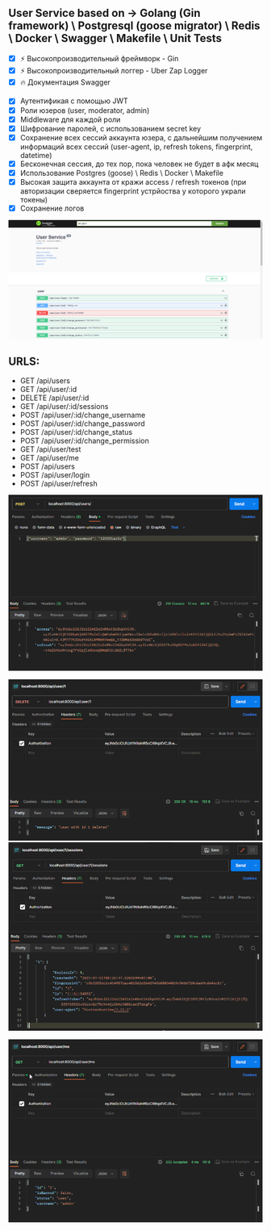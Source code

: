 ## User Service based on -> Golang (Gin framework) \ Postgresql (goose migrator) \ Redis \ Docker \ Swagger \ Makefile \ Unit Tests

- [X]  ⚡ Высокопроизводительный фреймворк - Gin
- [X]  ⚡ Высокопроизводительный логгер - Uber Zap Logger
- [X]  🔥 Документация Swagger 

#### 

- [X]  Аутентификая с помощью JWT
- [X]  Роли юзеров (user, moderator, admin)
- [X]  Middleware для каждой роли
- [X]  Шифрование паролей, с использованием secret key
- [X]  Сохранение всех сессий аккаунта юзера, с дальнейшим получением информаций всех сессий (user-agent, ip, refresh tokens, fingerprint, datetime)
- [X]  Бесконечная сессия, до тех пор, пока человек не будет в афк месяц
- [X]  Использование Postgres (goose) \ Redis \ Docker \ Makefile
- [X]  Высокая защита аккаунта от кражи access / refresh токенов (при авторизации сверяется fingerprint устрйоства у которого украли токены)
- [X]  Сохранение логов

![swagger.png](pkg/images/image.png)

## URLS:

- GET    /api/users
- GET    /api/user/:id
- DELETE /api/user/:id
- GET    /api/user/:id/sessions
- POST   /api/user/:id/change_username
- POST   /api/user/:id/change_password
- POST   /api/user/:id/change_status
- POST   /api/user/:id/change_permission
- GET    /api/user/test
- GET    /api/user/me
- POST   /api/users
- POST   /api/user/login
- POST   /api/user/refresh

![Postman_SsREk2Br10.png](pkg/images/Postman_SsREk2Br10.png)

![Postman_SCWCC2jOAx.png](pkg/images/Postman_SCWCC2jOAx.png)
![Postman_TZAc4BszEX.png](pkg/images/Postman_TZAc4BszEX.png)





![Postman_kNMwy9MZw4.png](pkg/images/Postman_kNMwy9MZw4.png)
